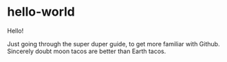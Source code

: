 # hello-world
Hello!

Just going through the super duper guide, to get more familiar with Github. Sincerely doubt moon tacos are better than Earth tacos.
